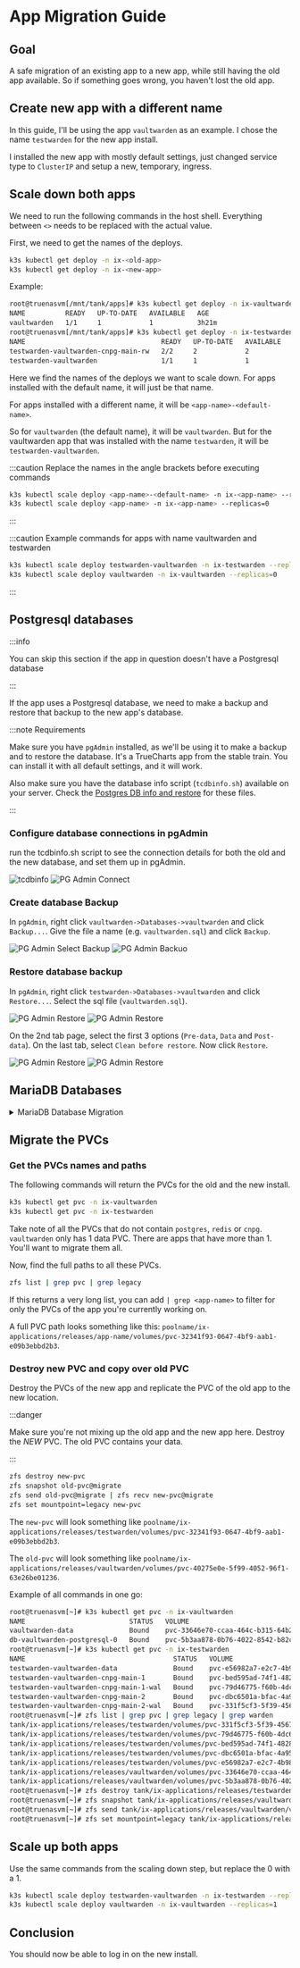 # App Migration Guide

## Goal

A safe migration of an existing app to a new app, while still having the old app available. So if something goes wrong, you haven't lost the old app.

## Create new app with a different name

In this guide, I'll be using the app `vaultwarden` as an example. I chose the name `testwarden` for the new app install.

I installed the new app with mostly default settings, just changed service type to `ClusterIP` and setup a new, temporary, ingress.

## Scale down both apps

We need to run the following commands in the host shell. Everything between `<>` needs to be replaced with the actual value.

First, we need to get the names of the deploys.

```bash
k3s kubectl get deploy -n ix-<old-app>
k3s kubectl get deploy -n ix-<new-app>
```

Example:

```bash
root@truenasvm[/mnt/tank/apps]# k3s kubectl get deploy -n ix-vaultwarden
NAME          READY   UP-TO-DATE   AVAILABLE   AGE
vaultwarden   1/1     1            1           3h21m
root@truenasvm[/mnt/tank/apps]# k3s kubectl get deploy -n ix-testwarden
NAME                                  READY   UP-TO-DATE   AVAILABLE   AGE
testwarden-vaultwarden-cnpg-main-rw   2/2     2            2           3h12m
testwarden-vaultwarden                1/1     1            1           3h12m
```

Here we find the names of the deploys we want to scale down. For apps installed with the default name, it will just be that name.

For apps installed with a different name, it will be `<app-name>-<default-name>`.

So for `vaultwarden` (the default name), it will be `vaultwarden`. But for the vaultwarden app that was installed with the name `testwarden`, it will be `testwarden-vaultwarden`.

:::caution Replace the names in the angle brackets before executing commands

```bash
k3s kubectl scale deploy <app-name>-<default-name> -n ix-<app-name> --replicas=0
k3s kubectl scale deploy <app-name> -n ix-<app-name> --replicas=0
```

:::

:::caution Example commands for apps with name vaultwarden and testwarden

```bash
k3s kubectl scale deploy testwarden-vaultwarden -n ix-testwarden --replicas=0
k3s kubectl scale deploy vaultwarden -n ix-vaultwarden --replicas=0
```

:::

## Postgresql databases

:::info

You can skip this section if the app in question doesn't have a Postgresql database

:::

If the app uses a Postgresql database, we need to make a backup and restore that backup to the new app's database.

:::note Requirements

Make sure you have `pgAdmin` installed, as we'll be using it to make a backup and to restore the database. It's a TrueCharts app from the stable train. You can install it with all default settings, and it will work.

Also make sure you have the database info script (`tcdbinfo.sh`) available on your server. Check the [Postgres DB info and restore](/docs/manual/SCALE/guides/sql-backup.md) for these files.

:::

### Configure database connections in pgAdmin

run the tcdbinfo.sh script to see the connection details for both the old and the new database, and set them up in pgAdmin.

![tcdbinfo](img/tcdbinfo.png)
![PG Admin Connect](img/pgadminconnect.png)

### Create database Backup

In `pgAdmin`, right click `vaultwarden->Databases->vaultwarden` and click `Backup...`. Give the file a name (e.g. `vaultwarden.sql`) and click `Backup`.

![PG Admin Select Backup](img/pgadminbackupselect.png)
![PG Admin Backuo](img/pgadminbackup.png)

### Restore database backup

In `pgAdmin`, right click `testwarden->Databases->vaultwarden` and click `Restore...`. Select the sql file (`vaultwarden.sql`).

![PG Admin Restore](img/pgadminrestore.png)
![PG Admin Restore](img/pgadminrestorepage1.png)

On the 2nd tab page, select the first 3 options (`Pre-data`, `Data` and `Post-data`). On the last tab, select `Clean before restore`. Now click `Restore`.

![PG Admin Restore](img/pgadminrestorepage2.png)
![PG Admin Restore](img/pgadminrestorepage3.png)

## MariaDB Databases

<details>
  <summary>MariaDB Database Migration</summary>
  <div>
    <div>View MariaDB export and import instructions</div>
    <br/>
If the app uses a MariaDB database, we need to make a backup and restore that backup to the new app's database.

:::note Requirements

Make sure you have `adminer` installed, as we'll be using it to make a backup and to restore the database. It's a TrueCharts app from the stable train. You can install it with all default settings, and it will work.

:::

### Configure database connections in adminer

To get the MariaDB credentials from each install the easiest way (until a script does this) is logging into the main container shell and typing `env`, which pulls down the list of `environment variables` used by the container, including the `database credentials`.

![MariaDB](img/MariaDBenv1.png)

Repeat the same for the "new" app

![MariaDB2](img/MariaDBenv2.png)

### Create database Backup

Login to `adminer` using the 4 values highlighted in red above. For most users it'll be `appname-mariadb.ix-appname.svc.cluster.local:3306` or in this case `photoprism-mariadb.ix-photoprism.svc.cluster.local:3306`

![AdminerLogin](img/Adminer-Login.png)

Click `Export`, choose a compression output (gzip) and press `export`

![AdminerExport](img/Adminer-Export.png)

### Restore database backup

Now you login to `adminer` with the "new" app

![AdminerLogin2](img/Adminer-Login2.png)

Click `Import`, then `Choose Files`, upload your backup and then click `Execute`

![AdminerImport](img/Adminer-Import.png)

  </div>
</details>

## Migrate the PVCs

### Get the PVCs names and paths

The following commands will return the PVCs for the old and the new install.

```bash
k3s kubectl get pvc -n ix-vaultwarden
k3s kubectl get pvc -n ix-testwarden
```

Take note of all the PVCs that do not contain `postgres`, `redis` or `cnpg`. `vaultwarden` only has 1 data PVC. There are apps that have more than 1. You'll want to migrate them all.

Now, find the full paths to all these PVCs.

```bash
zfs list | grep pvc | grep legacy
```

If this returns a very long list, you can add `| grep <app-name>` to filter for only the PVCs of the app you're currently working on.

A full PVC path looks something like this: `poolname/ix-applications/releases/app-name/volumes/pvc-32341f93-0647-4bf9-aab1-e09b3ebbd2b3`.

### Destroy new PVC and copy over old PVC

Destroy the PVCs of the new app and replicate the PVC of the old app to the new location.

:::danger

Make sure you're not mixing up the old app and the new app here. Destroy the *NEW* PVC. The old PVC contains your data.

:::

```bash
zfs destroy new-pvc
zfs snapshot old-pvc@migrate
zfs send old-pvc@migrate | zfs recv new-pvc@migrate
zfs set mountpoint=legacy new-pvc
```

The `new-pvc` will look something like `poolname/ix-applications/releases/testwarden/volumes/pvc-32341f93-0647-4bf9-aab1-e09b3ebbd2b3`.

The `old-pvc` will look something like `poolname/ix-applications/releases/vaultwarden/volumes/pvc-40275e0e-5f99-4052-96f1-63e26be01236`.

Example of all commands in one go:

```bash
root@truenasvm[~]# k3s kubectl get pvc -n ix-vaultwarden
NAME                          STATUS   VOLUME                                     CAPACITY   ACCESS MODES   STORAGECLASS                   AGE
vaultwarden-data              Bound    pvc-33646e70-ccaa-464c-b315-64b24fcd9e83   256Gi      RWO            ix-storage-class-vaultwarden   4h27m
db-vaultwarden-postgresql-0   Bound    pvc-5b3aa878-0b76-4022-8542-b82cd3fdcf71   999Gi      RWO            ix-storage-class-vaultwarden   4h27m
root@truenasvm[~]# k3s kubectl get pvc -n ix-testwarden 
NAME                                     STATUS   VOLUME                                     CAPACITY   ACCESS MODES   STORAGECLASS                  AGE
testwarden-vaultwarden-data              Bound    pvc-e56982a7-e2c7-4b98-b875-5612d92506fd   256Gi      RWO            ix-storage-class-testwarden   4h18m
testwarden-vaultwarden-cnpg-main-1       Bound    pvc-bed595ad-74f1-4828-84c7-764693785630   256Gi      RWO            ix-storage-class-testwarden   4h18m
testwarden-vaultwarden-cnpg-main-1-wal   Bound    pvc-79d46775-f60b-4dc6-99a3-1a63d26cd171   256Gi      RWO            ix-storage-class-testwarden   4h18m
testwarden-vaultwarden-cnpg-main-2       Bound    pvc-dbc6501a-bfac-4a95-81a2-c05c5b28b5ff   256Gi      RWO            ix-storage-class-testwarden   4h18m
testwarden-vaultwarden-cnpg-main-2-wal   Bound    pvc-331f5cf3-5f39-4567-83f7-3700d4f582db   256Gi      RWO            ix-storage-class-testwarden   4h18m
root@truenasvm[~]# zfs list | grep pvc | grep legacy | grep warden
tank/ix-applications/releases/testwarden/volumes/pvc-331f5cf3-5f39-4567-83f7-3700d4f582db    1.10M  25.1G     1.10M  legacy
tank/ix-applications/releases/testwarden/volumes/pvc-79d46775-f60b-4dc6-99a3-1a63d26cd171    4.72M  25.1G     4.72M  legacy
tank/ix-applications/releases/testwarden/volumes/pvc-bed595ad-74f1-4828-84c7-764693785630    8.67M  25.1G     8.67M  legacy
tank/ix-applications/releases/testwarden/volumes/pvc-dbc6501a-bfac-4a95-81a2-c05c5b28b5ff    8.64M  25.1G     8.64M  legacy
tank/ix-applications/releases/testwarden/volumes/pvc-e56982a7-e2c7-4b98-b875-5612d92506fd     112K  25.1G      112K  legacy
tank/ix-applications/releases/vaultwarden/volumes/pvc-33646e70-ccaa-464c-b315-64b24fcd9e83    112K  25.1G      112K  legacy
tank/ix-applications/releases/vaultwarden/volumes/pvc-5b3aa878-0b76-4022-8542-b82cd3fdcf71   12.8M  25.1G     12.8M  legacy
root@truenasvm[~]# zfs destroy tank/ix-applications/releases/testwarden/volumes/pvc-e56982a7-e2c7-4b98-b875-5612d92506fd
root@truenasvm[~]# zfs snapshot tank/ix-applications/releases/vaultwarden/volumes/pvc-33646e70-ccaa-464c-b315-64b24fcd9e83@migrate
root@truenasvm[~]# zfs send tank/ix-applications/releases/vaultwarden/volumes/pvc-33646e70-ccaa-464c-b315-64b24fcd9e83@migrate | zfs recv tank/ix-applications/releases/testwarden/volumes/pvc-e56982a7-e2c7-4b98-b875-5612d92506fd@migrate
root@truenasvm[~]# zfs set mountpoint=legacy tank/ix-applications/releases/testwarden/volumes/pvc-e56982a7-e2c7-4b98-b875-5612d92506fd
```

## Scale up both apps

Use the same commands from the scaling down step, but replace the 0 with a 1.

```bash
k3s kubectl scale deploy testwarden-vaultwarden -n ix-testwarden --replicas=1
k3s kubectl scale deploy vaultwarden -n ix-vaultwarden --replicas=1
```

## Conclusion

You should now be able to log in on the new install.
